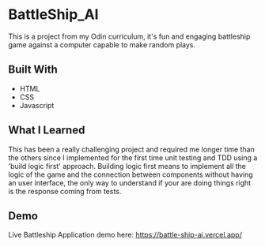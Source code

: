 # BattleShip_AI

This is a project from my Odin curriculum, it's fun and engaging battleship game against a computer capable to make random plays.

## Built With

- HTML
- CSS
- Javascript

## What I Learned

This has been a really challenging project and required me longer time than the others since I implemented for the first time unit testing and TDD using a 'build logic first' approach. Building logic first means to implement all the logic of the game and the connection between components without having an user interface, the only way to understand if your are doing things right is the response coming from tests.

## Demo

Live Battleship Application demo here: https://battle-ship-ai.vercel.app/
